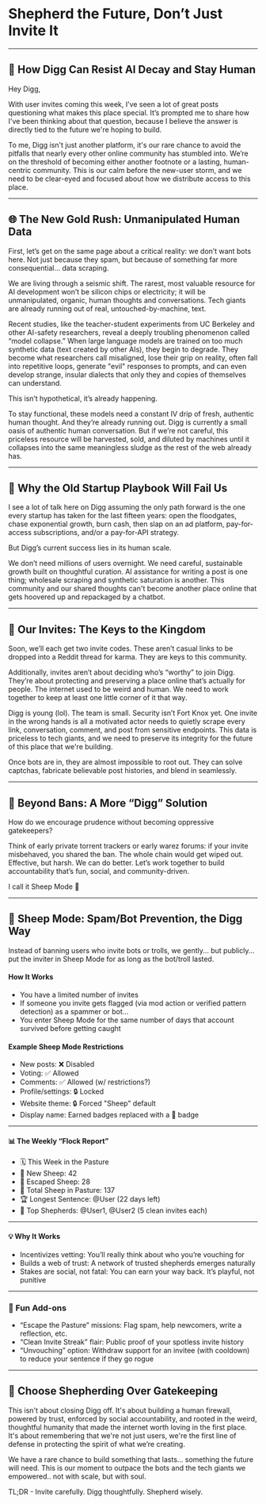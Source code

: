# Shepherd the Future, Don’t Just Invite It

---
## 🧠 How Digg Can Resist AI Decay and Stay Human

Hey Digg,

With user invites coming this week, I’ve seen a lot of great posts questioning what makes this place special. It’s prompted me to share how I've been thinking about that question, because I believe the answer is directly tied to the future we're hoping to build.

To me, Digg isn't just another platform, it's our rare chance to avoid the pitfalls that nearly every other online community has stumbled into. We’re on the threshold of becoming either another footnote or a lasting, human-centric community. This is our calm before the new-user storm, and we need to be clear-eyed and focused about how we distribute access to this place.

___

## 🌐 The New Gold Rush: Unmanipulated Human Data

First, let’s get on the same page about a critical reality: we don’t want bots here. Not just because they spam, but because of something far more consequential… data scraping.

We are living through a seismic shift. The rarest, most valuable resource for AI development won’t be silicon chips or electricity; it will be unmanipulated, organic, human thoughts and conversations. Tech giants are already running out of real, untouched-by-machine, text.

Recent studies, like the teacher-student experiments from UC Berkeley and other AI-safety researchers, reveal a deeply troubling phenomenon called “model collapse.” When large language models are trained on too much synthetic data (text created by other AIs), they begin to degrade. They become what researchers call misaligned, lose their grip on reality, often fall into repetitive loops, generate "evil" responses to prompts, and can even develop strange, insular dialects that only they and copies of themselves can understand.

This isn’t hypothetical, it’s already happening.

To stay functional, these models need a constant IV drip of fresh, authentic human thought. And they’re already running out. Digg is currently a small oasis of authentic human conversation. But if we’re not careful, this priceless resource will be harvested, sold, and diluted by machines until it collapses into the same meaningless sludge as the rest of the web already has.

___

## 🧠 Why the Old Startup Playbook Will Fail Us

I see a lot of talk here on Digg assuming the only path forward is the one every startup has taken for the last fifteen years: open the floodgates, chase exponential growth, burn cash, then slap on an ad platform, pay-for-access subscriptions, and/or a pay-for-API strategy.

But Digg’s current success lies in its human scale.

We don’t need millions of users overnight. We need careful, sustainable growth built on thoughtful curation. AI assistance for writing a post is one thing; wholesale scraping and synthetic saturation is another. This community and our shared thoughts can't become another place online that gets hoovered up and repackaged by a chatbot.

___

## 🔑 Our Invites: The Keys to the Kingdom

Soon, we’ll each get two invite codes. These aren’t casual links to be dropped into a Reddit thread for karma. They are keys to this community.

Additionally, invites aren’t about deciding who’s “worthy” to join Digg. They’re about protecting and preserving a place online that’s actually for people. The internet used to be weird and human. We need to work together to keep at least one little corner of it that way.

Digg is young (lol). The team is small. Security isn’t Fort Knox yet. One invite in the wrong hands is all a motivated actor needs to quietly scrape every link, conversation, comment, and post from sensitive endpoints. This data is priceless to tech giants, and we need to preserve its integrity for the future of this place that we're building.

Once bots are in, they are almost impossible to root out. They can solve captchas, fabricate believable post histories, and blend in seamlessly.

___

## 🐑 Beyond Bans: A More “Digg” Solution

How do we encourage prudence without becoming oppressive gatekeepers?

Think of early private torrent trackers or early warez forums: if your invite misbehaved, you shared the ban. The whole chain would get wiped out. Effective, but harsh. We can do better. Let’s work together to build accountability that’s fun, social, and community-driven.

I call it Sheep Mode 🐑

___

## 🐑 Sheep Mode: Spam/Bot Prevention, the Digg Way

Instead of banning users who invite bots or trolls, we gently... but publicly... put the inviter in Sheep Mode for as long as the bot/troll lasted.

#### How It Works

-   You have a limited number of invites
-   If someone you invite gets flagged (via mod action or verified pattern detection) as a spammer or bot…
-   You enter Sheep Mode for the same number of days that account survived before getting caught

#### Example Sheep Mode Restrictions

-   New posts: ❌ Disabled
-   Voting: ✅ Allowed
-   Comments: ✅ Allowed (w/ restrictions?)
-   Profile/settings: 🔒 Locked
-   Website theme: 🔒 Forced "Sheep" default
-   Display name: Earned badges replaced with a 🐑 badge

___

#### 📊 The Weekly “Flock Report”

-   🗓️ This Week in the Pasture
-   🐑 New Sheep: 42
-   🎉 Escaped Sheep: 28
-   🧮 Total Sheep in Pasture: 137
-   🏆 Longest Sentence: @User (22 days left)
-   🧠 Top Shepherds: @User1, @User2 (5 clean invites each)

___

#### 💡 Why It Works

-   Incentivizes vetting: You’ll really think about who you’re vouching for
-   Builds a web of trust: A network of trusted shepherds emerges naturally
-   Stakes are social, not fatal: You can earn your way back. It’s playful, not punitive

___

### 🎯 Fun Add-ons

-   “Escape the Pasture” missions: Flag spam, help newcomers, write a reflection, etc.
-   “Clean Invite Streak” flair: Public proof of your spotless invite history
-   “Unvouching” option: Withdraw support for an invitee (with cooldown) to reduce your sentence if they go rogue

___

## 🧭 Choose Shepherding Over Gatekeeping

This isn't about closing Digg off. It's about building a human firewall, powered by trust, enforced by social accountability, and rooted in the weird, thoughtful humanity that made the internet worth loving in the first place. It's about remembering that we're not just users, we're the first line of defense in protecting the spirit of what we’re creating.

We have a rare chance to build something that lasts… something the future will need. This is our moment to outpace the bots and the tech giants we empowered.. not with scale, but with soul.

TL;DR - Invite carefully. Digg thoughtfully. Shepherd wisely.
